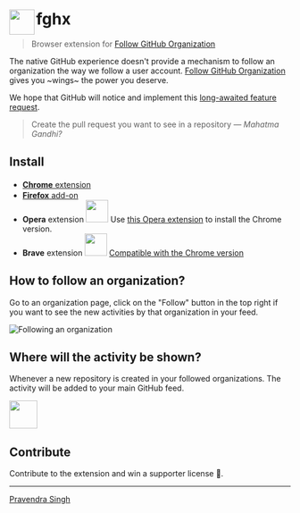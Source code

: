 # <img src="https://avatars2.githubusercontent.com/u/47492807?s=50&v=4" width="45" align="left"> fghx

[link-cws]: https://chrome.google.com/webstore/detail/follow-github-organizatio/nihhgppianmnaaomafdoemomnnpdnfjn "Version published on Chrome Web Store"
[link-fao]: https://addons.mozilla.org/en-US/firefox/addon/follow-github-organization/ "Version published on Firefox Add-ons"

> Browser extension for [Follow GitHub Organization](https://followgithub.org)

The native GitHub experience doesn't provide a mechanism to follow an organization the way we follow a user account.
[Follow GitHub Organization](https://followgithub.org) gives you ~wings~ the power you deserve.

We hope that GitHub will notice and implement this [long-awaited feature request](https://github.com/isaacs/github/issues/50).

> Create the pull request you want to see in a repository — *Mahatma Gandhi?*

## Install

- [**Chrome** extension][link-cws] <img src="https://www.logo.wine/a/logo/Google_Chrome/Google_Chrome-Logo.wine.svg" width="16" heigh="16">
- [**Firefox** add-on][link-fao] <img src="https://upload.wikimedia.org/wikipedia/commons/a/a0/Firefox_logo%2C_2019.svg" width="16" heigh="16">
- **Opera** extension <img src="https://upload.wikimedia.org/wikipedia/commons/thumb/6/6e/Opera_2015_logo.svg/219px-Opera_2015_logo.svg.png" width="40" heigh="40"> Use [this Opera extension](https://addons.opera.com/en/extensions/details/download-chrome-extension-9/) to install the Chrome version.
- **Brave** extension <img src="https://brave.com/wp-content/uploads/2019/01/logotype-full-color.svg" width="40" heigh="40"> [Compatible with the Chrome version](https://support.brave.com/hc/en-us/articles/360017909112-How-can-I-add-extensions-to-Brave-)

## How to follow an organization?

Go to an organization page, click on the "Follow" button in the top right if you want to see the new activities by that organization in your feed.

![Following an organization](https://followgithub.org/images/github-follow-action.gif)

## Where will the activity be shown?

Whenever a new repository is created in your followed organizations. The activity will be added to your main GitHub feed.

<img src="https://files.catbox.moe/0sjz1i.png" 
     width="50" 
     height="50" />

## Contribute

Contribute to the extension and win a supporter license :key:.

---

[Pravendra Singh](https://twitter.com/hackpravj)
